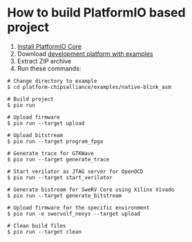 How to build PlatformIO based project
=====================================

1. [Install PlatformIO Core](http://docs.platformio.org/page/core.html)
2. Download [development platform with examples](https://github.com/platformio/platform-chipsalliance/archive/develop.zip)
3. Extract ZIP archive
4. Run these commands:

```shell
# Change directory to example
$ cd platform-chipsalliance/examples/native-blink_asm

# Build project
$ pio run

# Upload firmware
$ pio run --target upload

# Upload bitstream
$ pio run --target program_fpga

# Generate trace for GTKWave
$ pio run --target generate_trace

# Start verilator as JTAG server for OpenOCD
$ pio run --target start_verilator

# Generate bistream for SweRV Core using Xilinx Vivado
$ pio run --target generate_bitstream

# Upload firmware for the specific environment
$ pio run -e swervolf_nexys --target upload

# Clean build files
$ pio run --target clean
```
